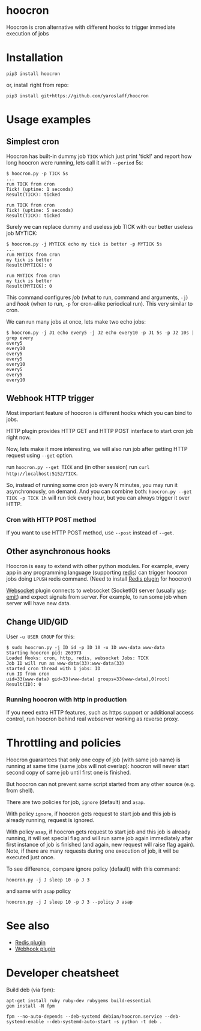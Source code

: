 # hoocron
Hoocron is cron alternative with different hooks to trigger immediate execution of jobs

# Installation
~~~
pip3 install hoocron
~~~

or, install right from repo:
~~~
pip3 install git+https://github.com/yaroslaff/hoocron
~~~

# Usage examples

## Simplest cron

Hoocron has built-in dummy job `TICK` which just print 'tick!' and report how long hoocron were running, lets call it with `--period` 5s:

~~~shell
$ hoocron.py -p TICK 5s
...
run TICK from cron
Tick! (uptime: 1 seconds)
Result(TICK): ticked

run TICK from cron
Tick! (uptime: 5 seconds)
Result(TICK): ticked
~~~

Surely we can replace dummy and useless job TICK with our better useless job MYTICK:

~~~shell
$ hoocron.py -j MYTICK echo my tick is better -p MYTICK 5s
...
run MYTICK from cron
my tick is better
Result(MYTICK): 0

run MYTICK from cron
my tick is better
Result(MYTICK): 0
~~~

This command configures *job* (what to run, command and arguments, `-j`) and *hook* (when to run, `-p` for cron-alike periodical run). This very similar to cron. 

We can run many jobs at once, lets make two echo jobs:
~~~shell
$ hoocron.py -j J1 echo every5 -j J2 echo every10 -p J1 5s -p J2 10s | grep every
every5
every10
every5
every5
every10
every5
every5
every10
~~~

## Webhook HTTP trigger

Most important feature of hoocron is different hooks which you can bind to jobs. 

HTTP plugin provides HTTP GET and HTTP POST interface to start cron job right now.

Now, lets make it more interesting, we will also run job after getting HTTP request using `--get` option.

run `hoocron.py --get TICK` and (in other session) run `curl http://localhost:5152/TICK`.

So, instead of running some cron job every N minutes, you may run it asynchronously, on demand. And you can combine both: `hoocron.py --get TICK -p TICK 1h` will run tick every hour, but you can always trigger it over HTTP.

### Cron with HTTP POST method
If you want to use HTTP POST method, use `--post` instead of `--get`.

## Other asynchronous hooks
Hoocron is easy to extend with other python modules. For example, every app in any programming language (supporting [redis](https://redis.io/)) can trigger hoocron jobs doing `LPUSH` redis command. (Need to install [Redis plugin](https://github.com/yaroslaff/hoocron-plugin-redis) for hoocron)

[Websocket](https://github.com/yaroslaff/hoocron-plugin-websocket) plugin connects to websocket (SocketIO) server (usually [ws-emit](https://github.com/yaroslaff/ws-emit)) and expect signals from server. For example, to run some job when server will have new data.

## Change UID/GID
User `-u USER GROUP` for this:
~~~
$ sudo hoocron.py -j ID id -p ID 10 -u ID www-data www-data
Starting hoocron pid: 263973
Loaded Hooks: cron, http, redis, websocket Jobs: TICK
Job ID will run as www-data(33):www-data(33)
started cron thread with 1 jobs: ID
run ID from cron
uid=33(www-data) gid=33(www-data) groups=33(www-data),0(root)
Result(ID): 0
~~~

### Running hoocron with http in production
If you need extra HTTP features, such as https support or additional access control, run hoocron behind real webserver working as reverse proxy.

##

# Throttling and policies
Hoocron guarantees that only one copy of job (with same job name) is running at same time (same jobs will not overlap): hoocron will never start second copy of same job until first one is finished. 

But hoocron can not prevent same script started from any other source (e.g. from shell).

There are two policies for job, `ignore` (default) and `asap`. 

With policy `ignore`, if hoocron gets request to start job and this job is already running, request is ignored.

With policy `asap`, if hoocron gets request to start job and this job is already running, it will set special flag and will run same job again immediately after first instance of job is finished (and again, new request will raise flag again). Note, if there are many requests during one execution of job, it will be executed just once. 

To see difference, compare ignore policy (default) with this command:
~~~shell
hoocron.py -j J sleep 10 -p J 3
~~~

and same with `asap` policy
~~~shell
hoocron.py -j J sleep 10 -p J 3 --policy J asap
~~~

# See also

- [Redis plugin](https://github.com/yaroslaff/hoocron-plugin-redis)
- [Webhook plugin](https://github.com/yaroslaff/hoocron-plugin-websocket)

# Developer cheatsheet

Build deb (via fpm):
~~~
apt-get install ruby ruby-dev rubygems build-essential
gem install -N fpm
~~~

`fpm --no-auto-depends --deb-systemd debian/hoocron.service --deb-systemd-enable --deb-systemd-auto-start -s python -t deb .`
